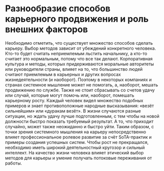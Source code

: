# Разнообразие способов карьерного продвижения и роль внешних факторов

Необходимо отметить, что существует множество способов сделать карьеру. Выбор методов зависит от убеждений конкретного человека. Кто-то будет считать неприемлемым льстить начальнику, а кто-то считает это нормальным, потому что все так делают. Корпоративная культура и методы, которых придерживаются моральные авторитеты или руководители страны, влияет на то, что большинство людей считают приемлемым в карьерных и других вопросах жизнедеятельности (и наоборот). Поэтому в некоторых компаниях и странах системное мышление может не помогать, а, наоборот, мешать продвижению по службе. 
Также не стоит сбрасывать со счетов удачу или случай, которые могут помочь или, наоборот, помешать карьерному росту. Каждый человек видел множество подобных примеров и знает противоположные народные высказывания: «везёт сильнейшим» или «дуракам везёт». В жизни случаются разные ситуации, но ждать удачу лучше подготовленным, с тем чтобы на новой должности быстро показать требуемый результат. А то, что приходит случайно, может также неожиданно и быстро уйти.
Таким образом, с точки зрения системного мышления на карьеру непосредственно влияет профессиональное ролевое развитие за счёт SoTA-практик и примеры создания успешных систем. Чтобы рост не прекращался, необходимо иметь широкий деятельностный кругозор и сильный интеллект. На качество жизни человека влияет этический выбор методов для карьеры и умение получать потоковые переживания от работы.
